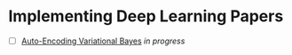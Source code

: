 # Implementing Deep Learning Papers

- [ ] [Auto-Encoding Variational Bayes](https://arxiv.org/abs/1312.6114) *in progress*
